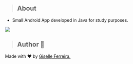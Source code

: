 > ## About
- Small Android App developed in Java for study purposes.

<img src="https://i.postimg.cc/BncpLyjr/image.png" >


> ## Author 👋

Made with ❤️ by <a href="https://www.linkedin.com/in/giselleferreiras/" >Giselle Ferreira.</a>
